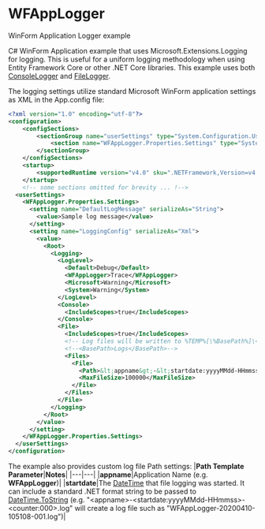 # WFAppLogger
WinForm Application Logger example

C# WinForm Application example that uses Microsoft.Extensions.Logging for logging. 
This is useful for a uniform logging methodology when using Entity Framework Core or other .NET Core libraries.
This example uses both [ConsoleLogger](https://docs.microsoft.com/en-us/dotnet/api/microsoft.extensions.logging.consoleloggerextensions.addconsole?view=dotnet-plat-ext-3.1) and [FileLogger](https://github.com/adams85/filelogger).

The logging settings utilize standard Microsoft WinForm application settings as XML in the App.config file:
```xml
<?xml version="1.0" encoding="utf-8"?>
<configuration>
    <configSections>
        <sectionGroup name="userSettings" type="System.Configuration.UserSettingsGroup, System, Version=4.0.0.0, Culture=neutral, PublicKeyToken=b77a5c561934e089">
            <section name="WFAppLogger.Properties.Settings" type="System.Configuration.ClientSettingsSection, System, Version=4.0.0.0, Culture=neutral, PublicKeyToken=b77a5c561934e089" allowExeDefinition="MachineToLocalUser" requirePermission="false" />
        </sectionGroup>
    </configSections>
    <startup> 
        <supportedRuntime version="v4.0" sku=".NETFramework,Version=v4.8" />
    </startup>
    <!-- some sections omitted for brevity ... !-->
  <userSettings>
    <WFAppLogger.Properties.Settings>
      <setting name="DefaultLogMessage" serializeAs="String">
        <value>Sample log message</value>
      </setting>
      <setting name="LoggingConfig" serializeAs="Xml">
        <value>
          <Root>
            <Logging>
              <LogLevel>
                <Default>Debug</Default>
                <WFAppLogger>Trace</WFAppLogger>
                <Microsoft>Warning</Microsoft>
                <System>Warning</System>
              </LogLevel>
              <Console>
                <IncludeScopes>true</IncludeScopes>
              </Console>
              <File>
                <IncludeScopes>true</IncludeScopes>
                <!-- Log files will be written to %TEMP%[\%BasePath%]\<appname>-<startdate>-<counter>.log -->
                <!--<BasePath>Logs</BasePath>-->
                <Files>
                  <File>
                    <Path>&lt;appname&gt;-&lt;startdate:yyyyMMdd-HHmmss&gt;-&lt;counter:000&gt;.log</Path>
                    <MaxFileSize>100000</MaxFileSize>
                  </File>
                </Files>
              </File>
            </Logging>
          </Root>
        </value>
      </setting>
    </WFAppLogger.Properties.Settings>
  </userSettings>
</configuration>
```

The example also provides custom log file Path settings:
|**Path Template Parameter**|**Notes**|
|---|---|
|**appname**|Application Name (e.g. **WFAppLogger**)|
|**startdate**|The [DateTime](https://docs.microsoft.com/en-us/dotnet/api/system.datetime.now) that file logging was started. It can include a standard .NET format string to be passed to [DateTime.ToString](https://docs.microsoft.com/en-us/dotnet/api/system.datetime.tostring#System_DateTime_ToString_System_String_) (e.g. "&lt;appname&gt;-&lt;startdate:yyyyMMdd-HHmmss&gt;-&lt;counter:000&gt;.log" will create a log file such as "WFAppLogger-20200410-105108-001.log")|
